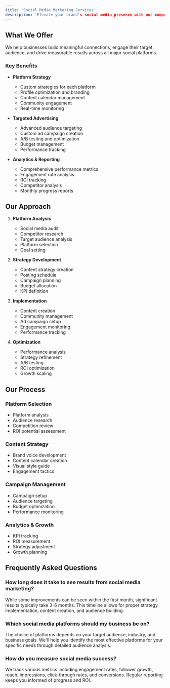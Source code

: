 ```yaml
---
title: 'Social Media Marketing Services'
description: 'Elevate your brand's social media presence with our comprehensive social media marketing solutions.'
---
```


## What We Offer

We help businesses build meaningful connections, engage their target audience, and drive measurable results across all major social platforms.

### Key Benefits

- **Platform Strategy**
  - Custom strategies for each platform
  - Profile optimization and branding
  - Content calendar management
  - Community engagement
  - Real-time monitoring

- **Targeted Advertising**
  - Advanced audience targeting
  - Custom ad campaign creation
  - A/B testing and optimization
  - Budget management
  - Performance tracking

- **Analytics & Reporting**
  - Comprehensive performance metrics
  - Engagement rate analysis
  - ROI tracking
  - Competitor analysis
  - Monthly progress reports

## Our Approach

1. **Platform Analysis**
   - Social media audit
   - Competitor research
   - Target audience analysis
   - Platform selection
   - Goal setting

2. **Strategy Development**
   - Content strategy creation
   - Posting schedule
   - Campaign planning
   - Budget allocation
   - KPI definition

3. **Implementation**
   - Content creation
   - Community management
   - Ad campaign setup
   - Engagement monitoring
   - Performance tracking

4. **Optimization**
   - Performance analysis
   - Strategy refinement
   - A/B testing
   - ROI optimization
   - Growth scaling

## Our Process

### Platform Selection
- Platform analysis
- Audience research
- Competition review
- ROI potential assessment

### Content Strategy
- Brand voice development
- Content calendar creation
- Visual style guide
- Engagement tactics

### Campaign Management
- Campaign setup
- Audience targeting
- Budget optimization
- Performance monitoring

### Analytics & Growth
- KPI tracking
- ROI measurement
- Strategy adjustment
- Growth planning

## Frequently Asked Questions

### How long does it take to see results from social media marketing?
While some improvements can be seen within the first month, significant results typically take 3-6 months. This timeline allows for proper strategy implementation, content creation, and audience building.

### Which social media platforms should my business be on?
The choice of platforms depends on your target audience, industry, and business goals. We'll help you identify the most effective platforms for your specific needs through detailed audience analysis.

### How do you measure social media success?
We track various metrics including engagement rates, follower growth, reach, impressions, click-through rates, and conversions. Regular reporting keeps you informed of progress and ROI.
